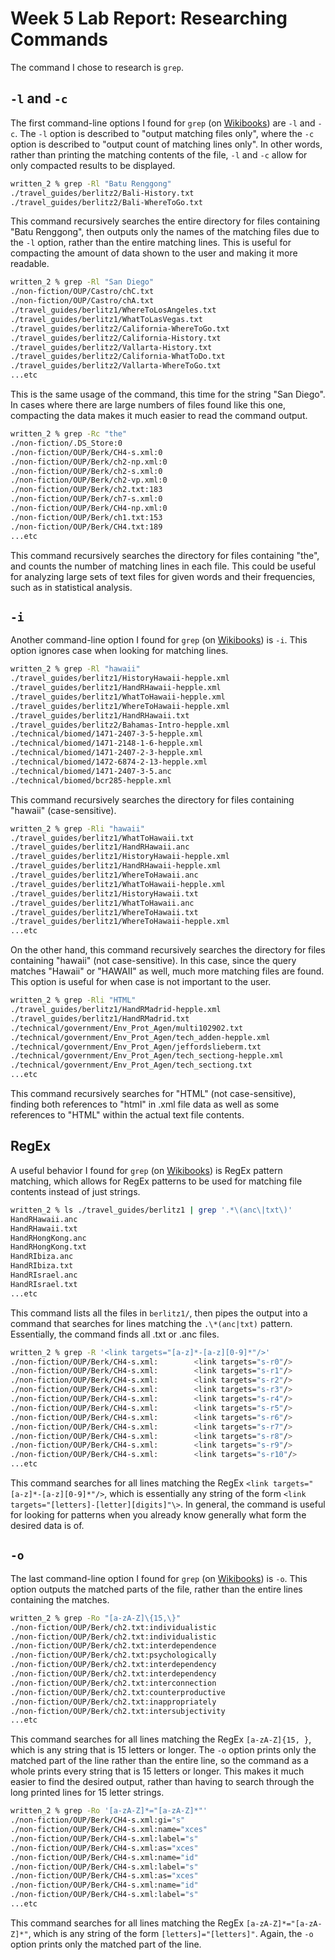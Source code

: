 # Week 5 Lab Report: Researching Commands

The command I chose to research is `grep`.

## `-l` and `-c`

The first command-line options I found for `grep` (on [Wikibooks](https://en.wikibooks.org/wiki/Grep)) are `-l` and `-c`. The `-l` option is described to "output matching files only", where the `-c` option is described to "output count of matching lines only". In other words, rather than printing the matching contents of the file, `-l` and `-c` allow for only compacted results to be displayed.

```bash
written_2 % grep -Rl "Batu Renggong"
./travel_guides/berlitz2/Bali-History.txt
./travel_guides/berlitz2/Bali-WhereToGo.txt
```

This command recursively searches the entire directory for files containing "Batu Renggong", then outputs only the names of the matching files due to the `-l` option, rather than the entire matching lines. This is useful for compacting the amount of data shown to the user and making it more readable.

```bash
written_2 % grep -Rl "San Diego"
./non-fiction/OUP/Castro/chC.txt
./non-fiction/OUP/Castro/chA.txt
./travel_guides/berlitz1/WhereToLosAngeles.txt
./travel_guides/berlitz1/WhatToLasVegas.txt
./travel_guides/berlitz2/California-WhereToGo.txt
./travel_guides/berlitz2/California-History.txt
./travel_guides/berlitz2/Vallarta-History.txt
./travel_guides/berlitz2/California-WhatToDo.txt
./travel_guides/berlitz2/Vallarta-WhereToGo.txt
...etc
```

This is the same usage of the command, this time for the string "San Diego". In cases where there are large numbers of files found like this one, compacting the data makes it much easier to read the command output.

```bash
written_2 % grep -Rc "the"
./non-fiction/.DS_Store:0
./non-fiction/OUP/Berk/CH4-s.xml:0
./non-fiction/OUP/Berk/ch2-np.xml:0
./non-fiction/OUP/Berk/ch2-s.xml:0
./non-fiction/OUP/Berk/ch2-vp.xml:0
./non-fiction/OUP/Berk/ch2.txt:183
./non-fiction/OUP/Berk/ch7-s.xml:0
./non-fiction/OUP/Berk/CH4-np.xml:0
./non-fiction/OUP/Berk/ch1.txt:153
./non-fiction/OUP/Berk/CH4.txt:189
...etc
```

This command recursively searches the directory for files containing "the", and counts the number of matching lines in each file. This could be useful for analyzing large sets of text files for given words and their frequencies, such as in statistical analysis.

## `-i`

Another command-line option I found for `grep` (on [Wikibooks](https://en.wikibooks.org/wiki/Grep)) is `-i`. This option ignores case when looking for matching lines.

```bash
written_2 % grep -Rl "hawaii"
./travel_guides/berlitz1/HistoryHawaii-hepple.xml
./travel_guides/berlitz1/HandRHawaii-hepple.xml
./travel_guides/berlitz1/WhatToHawaii-hepple.xml
./travel_guides/berlitz1/WhereToHawaii-hepple.xml
./travel_guides/berlitz1/HandRHawaii.txt
./travel_guides/berlitz2/Bahamas-Intro-hepple.xml
./technical/biomed/1471-2407-3-5-hepple.xml
./technical/biomed/1471-2148-1-6-hepple.xml
./technical/biomed/1471-2407-2-3-hepple.xml
./technical/biomed/1472-6874-2-13-hepple.xml
./technical/biomed/1471-2407-3-5.anc
./technical/biomed/bcr285-hepple.xml
```

This command recursively searches the directory for files containing "hawaii" (case-sensitive).

```bash
written_2 % grep -Rli "hawaii"
./travel_guides/berlitz1/WhatToHawaii.txt
./travel_guides/berlitz1/HandRHawaii.anc
./travel_guides/berlitz1/HistoryHawaii-hepple.xml
./travel_guides/berlitz1/HandRHawaii-hepple.xml
./travel_guides/berlitz1/WhereToHawaii.anc
./travel_guides/berlitz1/WhatToHawaii-hepple.xml
./travel_guides/berlitz1/HistoryHawaii.txt
./travel_guides/berlitz1/WhatToHawaii.anc
./travel_guides/berlitz1/WhereToHawaii.txt
./travel_guides/berlitz1/WhereToHawaii-hepple.xml
...etc
```

On the other hand, this command recursively searches the directory for files containing "hawaii" (not case-sensitive). In this case, since the query matches "Hawaii" or "HAWAII" as well, much more matching files are found. This option is useful for when case is not important to the user.

```bash
written_2 % grep -Rli "HTML"
./travel_guides/berlitz1/HandRMadrid-hepple.xml
./travel_guides/berlitz1/HandRMadrid.txt
./technical/government/Env_Prot_Agen/multi102902.txt
./technical/government/Env_Prot_Agen/tech_adden-hepple.xml
./technical/government/Env_Prot_Agen/jeffordslieberm.txt
./technical/government/Env_Prot_Agen/tech_sectiong-hepple.xml
./technical/government/Env_Prot_Agen/tech_sectiong.txt
...etc
```

This command recursively searches for "HTML" (not case-sensitive), finding both references to "html" in .xml file data as well as some references to "HTML" within the actual text file contents.


## RegEx
A useful behavior I found for `grep` (on [Wikibooks](https://en.wikibooks.org/wiki/Grep)) is RegEx pattern matching, which allows for RegEx patterns to be used for matching file contents instead of just strings.

```bash
written_2 % ls ./travel_guides/berlitz1 | grep '.*\(anc\|txt\)'
HandRHawaii.anc
HandRHawaii.txt
HandRHongKong.anc
HandRHongKong.txt
HandRIbiza.anc
HandRIbiza.txt
HandRIsrael.anc
HandRIsrael.txt
...etc
```

This command lists all the files in `berlitz1/`, then pipes the output into a command that searches for lines matching the `.\*(anc|txt)` pattern. Essentially, the command finds all .txt or .anc files. 

```bash
written_2 % grep -R '<link targets="[a-z]*-[a-z][0-9]*"/>'
./non-fiction/OUP/Berk/CH4-s.xml:        <link targets="s-r0"/>
./non-fiction/OUP/Berk/CH4-s.xml:        <link targets="s-r1"/>
./non-fiction/OUP/Berk/CH4-s.xml:        <link targets="s-r2"/>
./non-fiction/OUP/Berk/CH4-s.xml:        <link targets="s-r3"/>
./non-fiction/OUP/Berk/CH4-s.xml:        <link targets="s-r4"/>
./non-fiction/OUP/Berk/CH4-s.xml:        <link targets="s-r5"/>
./non-fiction/OUP/Berk/CH4-s.xml:        <link targets="s-r6"/>
./non-fiction/OUP/Berk/CH4-s.xml:        <link targets="s-r7"/>
./non-fiction/OUP/Berk/CH4-s.xml:        <link targets="s-r8"/>
./non-fiction/OUP/Berk/CH4-s.xml:        <link targets="s-r9"/>
./non-fiction/OUP/Berk/CH4-s.xml:        <link targets="s-r10"/>
...etc
```

This command searches for all lines matching the RegEx `<link targets="[a-z]*-[a-z][0-9]*"/>`, which is essentially any string of the form `<link targets="[letters]-[letter][digits]"\>`. In general, the command is useful for looking for patterns when you already know generally what form the desired data is of.

## `-o`

The last command-line option I found for `grep` (on [Wikibooks](https://en.wikibooks.org/wiki/Grep)) is `-o`. This option outputs the matched parts of the file, rather than the entire lines containing the matches.

```bash
written_2 % grep -Ro "[a-zA-Z]\{15,\}"
./non-fiction/OUP/Berk/ch2.txt:individualistic
./non-fiction/OUP/Berk/ch2.txt:individualistic
./non-fiction/OUP/Berk/ch2.txt:interdependence
./non-fiction/OUP/Berk/ch2.txt:psychologically
./non-fiction/OUP/Berk/ch2.txt:interdependency
./non-fiction/OUP/Berk/ch2.txt:interdependency
./non-fiction/OUP/Berk/ch2.txt:interconnection
./non-fiction/OUP/Berk/ch2.txt:counterproductive
./non-fiction/OUP/Berk/ch2.txt:inappropriately
./non-fiction/OUP/Berk/ch2.txt:intersubjectivity
...etc
```

This command searches for all lines matching the RegEx `[a-zA-Z]{15, }`, which is any string that is 15 letters or longer. The `-o` option prints only the matched part of the line rather than the entire line, so the command as a whole prints every string that is 15 letters or longer. This makes it much easier to find the desired output, rather than having to search through the long printed lines for 15 letter strings.

```bash
written_2 % grep -Ro '[a-zA-Z]*="[a-zA-Z]*"'
./non-fiction/OUP/Berk/CH4-s.xml:gi="s"
./non-fiction/OUP/Berk/CH4-s.xml:name="xces"
./non-fiction/OUP/Berk/CH4-s.xml:label="s"
./non-fiction/OUP/Berk/CH4-s.xml:as="xces"
./non-fiction/OUP/Berk/CH4-s.xml:name="id"
./non-fiction/OUP/Berk/CH4-s.xml:label="s"
./non-fiction/OUP/Berk/CH4-s.xml:as="xces"
./non-fiction/OUP/Berk/CH4-s.xml:name="id"
./non-fiction/OUP/Berk/CH4-s.xml:label="s"
...etc
```

This command searches for all lines matching the RegEx `[a-zA-Z]*="[a-zA-Z]*"`, which is any string of the form `[letters]="[letters]"`. Again, the `-o` option prints only the matched part of the line.
